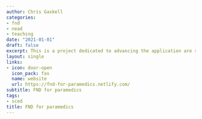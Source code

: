 ```yaml
---
author: Chris Gaskell
categories:
- fnd
- nead
- teaching
date: "2021-01-01"
draft: false
excerpt: This is a project dedicated to advancing the application are single case experimental design within routine practice of psychotherapy.
layout: single
links:
- icon: door-open
  icon_pack: fas
  name: website
  url: https://fnd-for-paramedics.netlify.com/
subtitle: FND for paramedics
tags:
- sced
title: FND for paramedics
---
```


